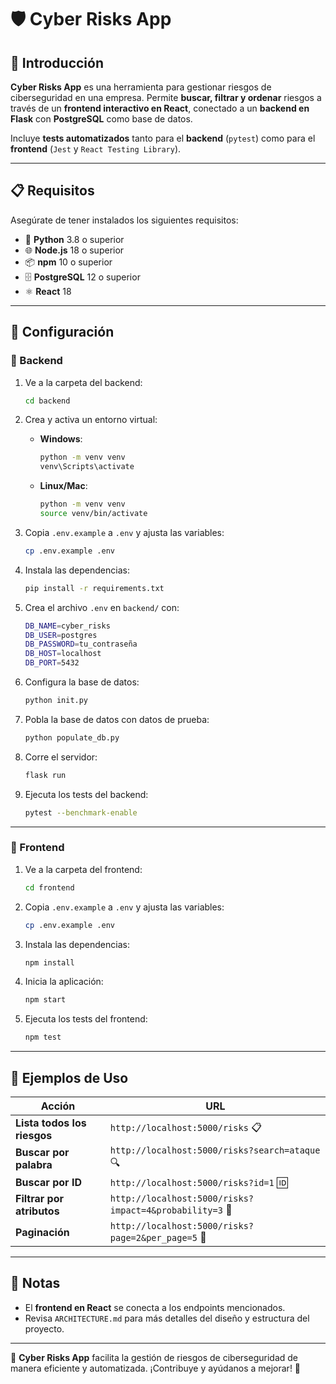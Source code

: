 # 🛡️ Cyber Risks App

## 📝 Introducción
**Cyber Risks App** es una herramienta para gestionar riesgos de ciberseguridad en una empresa. Permite **buscar, filtrar y ordenar** riesgos a través de un **frontend interactivo en React**, conectado a un **backend en Flask** con **PostgreSQL** como base de datos.

Incluye **tests automatizados** tanto para el **backend** (`pytest`) como para el **frontend** (`Jest` y `React Testing Library`).

---

## 📋 Requisitos

Asegúrate de tener instalados los siguientes requisitos:

- 🐍 **Python** 3.8 o superior  
- 🌐 **Node.js** 18 o superior  
- 📦 **npm** 10 o superior  
- 🗄️ **PostgreSQL** 12 o superior  
- ⚛️ **React** 18

---

## 🚀 Configuración

### 🔹 Backend

1. Ve a la carpeta del backend:
   ```sh
   cd backend
   ```

2. Crea y activa un entorno virtual:

   - **Windows**:
     ```sh
     python -m venv venv
     venv\Scripts\activate
     ```
   - **Linux/Mac**:
     ```sh
     python -m venv venv
     source venv/bin/activate
     ```

3. Copia `.env.example` a `.env` y ajusta las variables:
   ```sh
   cp .env.example .env
   ```

4. Instala las dependencias:
   ```sh
   pip install -r requirements.txt
   ```

5. Crea el archivo `.env` en `backend/` con:
   ```sh
   DB_NAME=cyber_risks
   DB_USER=postgres
   DB_PASSWORD=tu_contraseña
   DB_HOST=localhost
   DB_PORT=5432
   ```

6. Configura la base de datos:
   ```sh
   python init.py
   ```

7. Pobla la base de datos con datos de prueba:
   ```sh
   python populate_db.py
   ```

8. Corre el servidor:
   ```sh
   flask run
   ```

9. Ejecuta los tests del backend:
   ```sh
   pytest --benchmark-enable
   ```

---

### 🔹 Frontend

1. Ve a la carpeta del frontend:
   ```sh
   cd frontend
   ```

2. Copia `.env.example` a `.env` y ajusta las variables:
   ```sh
   cp .env.example .env
   ```

3. Instala las dependencias:
   ```sh
   npm install
   ```

4. Inicia la aplicación:
   ```sh
   npm start
   ```

5. Ejecuta los tests del frontend:
   ```sh
   npm test
   ```

---

## 🌟 Ejemplos de Uso

| Acción | URL |
|--------|----|
| **Lista todos los riesgos** | `http://localhost:5000/risks` 📋 |
| **Buscar por palabra** | `http://localhost:5000/risks?search=ataque` 🔍 |
| **Buscar por ID** | `http://localhost:5000/risks?id=1` 🆔 |
| **Filtrar por atributos** | `http://localhost:5000/risks?impact=4&probability=3` 🎯 |
| **Paginación** | `http://localhost:5000/risks?page=2&per_page=5` 📄 |

---

## 📌 Notas

- El **frontend en React** se conecta a los endpoints mencionados.
- Revisa `ARCHITECTURE.md` para más detalles del diseño y estructura del proyecto.

---

🚀 **Cyber Risks App** facilita la gestión de riesgos de ciberseguridad de manera eficiente y automatizada. ¡Contribuye y ayúdanos a mejorar! 🎯
